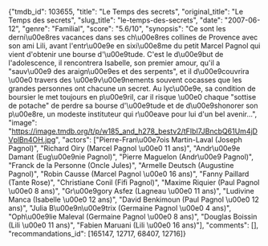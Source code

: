 {"tmdb_id": 103655, "title": "Le Temps des secrets", "original_title": "Le Temps des secrets", "slug_title": "le-temps-des-secrets", "date": "2007-06-12", "genre": "Familial", "score": "5.6/10", "synopsis": "Ce sont les derni\u00e8res vacances dans ses ch\u00e8res collines de Provence avec son ami Lili, avant l'entr\u00e9e en sixi\u00e8me du petit Marcel Pagnol qui vient d'obtenir une bourse d'\u00e9tude. C'est le d\u00e9but de l'adolescence, il rencontrera Isabelle, son premier amour, qu'il a \"sauv\u00e9 des araign\u00e9es et des serpents\", et il d\u00e9couvrira \u00e0 travers des \u00e9v\u00e9nements souvent cocasses que les grandes personnes ont chacune un secret. Au lyc\u00e9e, sa condition de boursier le met toujours en p\u00e9ril, car il risque \u00e0 chaque \"sottise de potache\" de perdre sa bourse d'\u00e9tude et de d\u00e9shonorer son p\u00e8re, un modeste instituteur qui r\u00eave pour lui d'un bel avenir...", "image": "https://image.tmdb.org/t/p/w185_and_h278_bestv2/tFIbl7JBncbQ61Um4jDVplBn4OH.jpg", "actors": ["Pierre-Fran\u00e7ois Martin-Laval (Joseph Pagnol)", "Richard Oiry (Marcel Pagnol \u00e0 11 ans)", "Andr\u00e9e Damant (Eug\u00e9nie Pagnol)", "Pierre Maguelon (Andr\u00e9 Pagnol)", "Franck de la Personne (Oncle Jules)", "Armelle Deutsch (Augustine Pagnol)", "Robin Causse (Marcel Pagnol \u00e0 16 ans)", "Fanny Paillard (Tante Rose)", "Christiane Conil (Fifi Pagnol)", "Maxime Riquier (Paul Pagnol \u00e0 8 ans)", "Gr\u00e9gory Asfez (Lagneau \u00e0 11 ans)", "Ludivine Manca (Isabelle \u00e0 12 ans)", "David Benkimoun (Paul Pagnol \u00e0 12 ans)", "Julia B\u00e9n\u00e9trix (Germaine Pagnol \u00e0 4 ans)", "Oph\u00e9lie Maleval (Germaine Pagnol \u00e0 8 ans)", "Douglas Boissin (Lili \u00e0 11 ans)", "Fabien Maruani (Lili \u00e0 16 ans)"], "comments": [], "recommandations_id": [165147, 12717, 68407, 12716]}